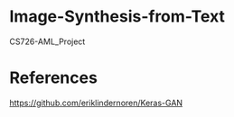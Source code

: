 # Image-Synthesis-from-Text
CS726-AML_Project
# References
https://github.com/eriklindernoren/Keras-GAN

